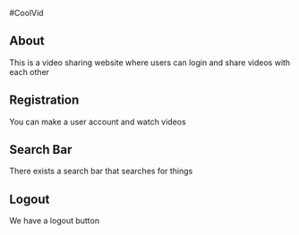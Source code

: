 #CoolVid

## About
This is a video sharing website where users can login and share videos with each other

## Registration
You can make a user account and watch videos
## Search Bar
There exists a search bar that searches for things
## Logout
We have a logout button 
